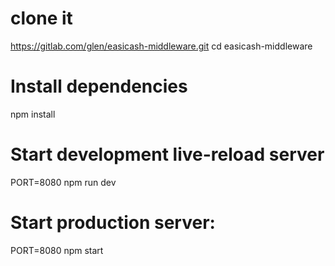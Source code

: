 
# clone it
https://gitlab.com/glen/easicash-middleware.git
cd easicash-middleware

# Install dependencies
npm install

# Start development live-reload server
PORT=8080 npm run dev

# Start production server:
PORT=8080 npm start
```
